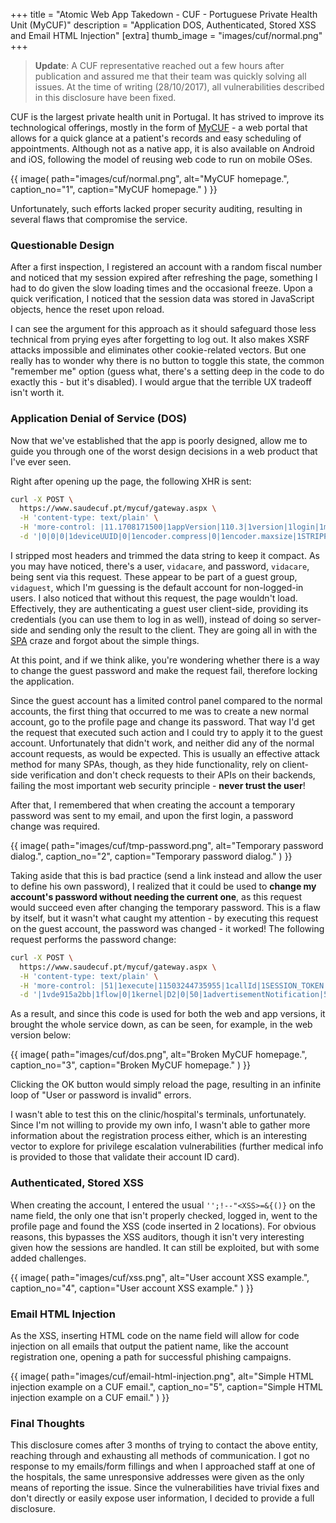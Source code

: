 +++
title = "Atomic Web App Takedown - CUF - Portuguese Private Health Unit (MyCUF)"
description = "Application DOS, Authenticated, Stored XSS and Email HTML Injection"
[extra]
thumb_image = "images/cuf/normal.png"
+++

> **Update**: A CUF representative reached out a few hours after publication and assured me that their team was quickly solving all issues. At the time of writing (28/10/2017), all vulnerabilities described in this disclosure have been fixed.

CUF is the largest private health unit in Portugal. It has strived to improve its technological offerings, mostly in the form of [MyCUF](https://www.saudecuf.pt/mycuf) - a web portal that allows for a quick glance at a patient's records and easy scheduling of appointments. Although not as a native app, it is also available on Android and iOS, following the model of reusing web code to run on mobile OSes.

{{ image(
    path="images/cuf/normal.png",
    alt="MyCUF homepage.",
    caption_no="1",
    caption="MyCUF homepage."
) }}

Unfortunately, such efforts lacked proper security auditing, resulting in several flaws that compromise the service.

### Questionable Design

After a first inspection, I registered an account with a random fiscal number and noticed that my session expired after refreshing the page, something I had to do given the slow loading times and the occasional freeze. Upon a quick verification, I noticed that the session data was stored in JavaScript objects, hence the reset upon reload.

I can see the argument for this approach as it should safeguard those less technical from prying eyes after forgetting to log out. It also makes XSRF attacks impossible and eliminates other cookie-related vectors. But one really has to wonder why there is no button to toggle this state, the common "remember me" option (guess what, there's a setting deep in the code to do exactly this - but it's disabled). I would argue that the terrible UX tradeoff isn't worth it.

### Application Denial of Service (DOS)

Now that we've established that the app is poorly designed, allow me to guide you through one of the worst design decisions in a web product that I've ever seen.

Right after opening up the page, the following XHR is sent:

``` sh
curl -X POST \
  https://www.saudecuf.pt/mycuf/gateway.aspx \
  -H 'content-type: text/plain' \
  -H 'more-control: |11.1708171500|1appVersion|110.3|1version|1login|1method|1process|1service|D4' \
  -d '|0|0|0|1deviceUUID|0|1encoder.compress|0|1encoder.maxsize|1STRIPPED||STRIPPED|1modelKey|1STRIPPED||||STRIPPED|1userAgent|11.1708171500|1appVersion|110.3|1version|STRIPPED|1key|314|1channel|10||true||3||10|1timezone|1en|1language|1vidaguest|1group|1vidamyapp|1orgunit|1vidacare|1password|1vidacare|1user|D15|L1|30|L4'
```

I stripped most headers and trimmed the data string to keep it compact. As you may have noticed, there's a user, `vidacare`, and password, `vidacare`, being sent via this request. These appear to be part of a guest group, `vidaguest`, which I'm guessing is the default account for non-logged-in users. I also noticed that without this request, the page wouldn't load. Effectively, they are authenticating a guest user client-side, providing its credentials (you can use them to log in as well), instead of doing so server-side and sending only the result to the client. They are going all in with the [SPA](https://en.wikipedia.org/wiki/Single-page_application) craze and forgot about the simple things.

At this point, and if we think alike, you're wondering whether there is a way to change the guest password and make the request fail, therefore locking the application.

Since the guest account has a limited control panel compared to the normal accounts, the first thing that occurred to me was to create a new normal account, go to the profile page and change its password. That way I'd get the request that executed such action and I could try to apply it to the guest account. Unfortunately that didn't work, and neither did any of the normal account requests, as would be expected. This is usually an effective attack method for many SPAs, though, as they hide functionality, rely on client-side verification and don't check requests to their APIs on their backends, failing the most important web security principle - **never trust the user**!

After that, I remembered that when creating the account a temporary password was sent to my email, and upon the first login, a password change was required.

{{ image(
    path="images/cuf/tmp-password.png",
    alt="Temporary password dialog.",
    caption_no="2",
    caption="Temporary password dialog."
) }}

Taking aside that this is bad practice (send a link instead and allow the user to define his own password), I realized that it could be used to **change my account's password without needing the current one**, as this request would succeed even after changing the temporary password. This is a flaw by itself, but it wasn't what caught my attention - by executing this request on the guest account, the password was changed - it worked! The following request performs the password change:

``` sh
curl -X POST \
  https://www.saudecuf.pt/mycuf/gateway.aspx \
  -H 'content-type: text/plain' \
  -H 'more-control: |51|1execute|11503244735955|1callId|1SESSION_TOKEN|1session|1executeFlow|1method|1process|1service|D5' \
  -d '|1vde915a2bb|1flow|0|1kernel|D2|0|50|1advertisementNotification|50|1emailNotification|50|1smsNotification|1NEW_PASSWORD|1confirmationPassword|1NEW_PASSWORD|1password|D5|1clientInfo|D1|L1|30|L4'
```

As a result, and since this code is used for both the web and app versions, it brought the whole service down, as can be seen, for example, in the web version below:

{{ image(
    path="images/cuf/dos.png",
    alt="Broken MyCUF homepage.",
    caption_no="3",
    caption="Broken MyCUF homepage."
) }}

Clicking the OK button would simply reload the page, resulting in an infinite loop of "User or password is invalid" errors.

I wasn't able to test this on the clinic/hospital's terminals, unfortunately. Since I'm not willing to provide my own info, I wasn't able to gather more information about the registration process either, which is an interesting vector to explore for privilege escalation vulnerabilities (further medical info is provided to those that validate their account ID card).

### Authenticated, Stored XSS

When creating the account, I entered the usual `'';!--"<XSS>=&{()}` on the name field, the only one that isn't properly checked, logged in, went to the profile page and found the XSS (code inserted in 2 locations). For obvious reasons, this bypasses the XSS auditors, though it isn't very interesting given how the sessions are handled. It can still be exploited, but with some added challenges.

{{ image(
    path="images/cuf/xss.png",
    alt="User account XSS example.",
    caption_no="4",
    caption="User account XSS example."
) }}

### Email HTML Injection

As the XSS, inserting HTML code on the name field will allow for code injection on all emails that output the patient name, like the account registration one, opening a path for successful phishing campaigns.

{{ image(
    path="images/cuf/email-html-injection.png",
    alt="Simple HTML injection example on a CUF email.",
    caption_no="5",
    caption="Simple HTML injection example on a CUF email."
) }}

### Final Thoughts

This disclosure comes after 3 months of trying to contact the above entity, reaching through and exhausting all methods of communication. I got no response to my emails/form fillings and when I approached staff at one of the hospitals, the same unresponsive addresses were given as the only means of reporting the issue. Since the vulnerabilities have trivial fixes and don't directly or easily expose user information, I decided to provide a full disclosure.
